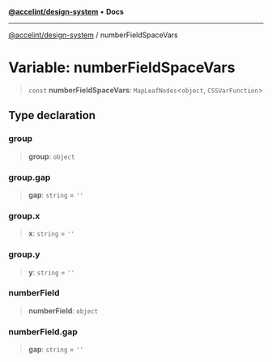 [**@accelint/design-system**](../README.md) • **Docs**

***

[@accelint/design-system](../README.md) / numberFieldSpaceVars

# Variable: numberFieldSpaceVars

> `const` **numberFieldSpaceVars**: `MapLeafNodes`\<`object`, `CSSVarFunction`\>

## Type declaration

### group

> **group**: `object`

### group.gap

> **gap**: `string` = `''`

### group.x

> **x**: `string` = `''`

### group.y

> **y**: `string` = `''`

### numberField

> **numberField**: `object`

### numberField.gap

> **gap**: `string` = `''`
